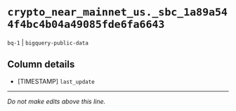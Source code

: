 # `crypto_near_mainnet_us._sbc_1a89a544f4bc4b04a49085fde6fa6643`
`bq-1` | `bigquery-public-data`

## Column details
* [TIMESTAMP] `last_update`

-------------------------------------------------------------------------------
*Do not make edits above this line.*
